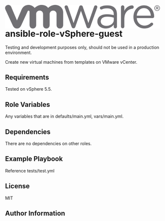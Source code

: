 <p><img src="https://raw.githubusercontent.com/goldstrike77/goldstrike77.github.io/master/img/logo/logo_vmware.png" align="right" /></p>

ansible-role-vSphere-guest
=====================

Testing and development purposes only, should not be used in a production environment.

Create new virtual machines from templates on VMware vCenter.

Requirements
------------

Tested on vSphere 5.5.

Role Variables
--------------

Any variables that are in defaults/main.yml, vars/main.yml.

Dependencies
------------

There are no dependencies on other roles.

Example Playbook
----------------

Reference tests/test.yml

License
-------

MIT

Author Information
------------------
